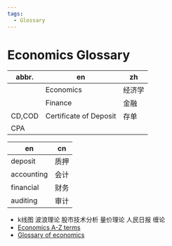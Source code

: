```yaml
---
tags:
  - Glossary
---
```


# Economics Glossary

| abbr.  | en                     | zh     |
| ------ | ---------------------- | ------ |
|        | Economics              | 经济学 |
|        | Finance                | 金融   |
| CD,COD | Certificate of Deposit | 存单   |
| CPA    |

| en         | cn   |
| ---------- | ---- |
| deposit    | 质押 |
| accounting | 会计 |
| financial  | 财务 |
| auditing   | 审计 |

- k线图 波浪理论 股市技术分析 量价理论 人民日报 缠论
- [Economics A-Z terms](https://www.economist.com/economics-a-to-z)
- [Glossary of economics](https://en.wikipedia.org/wiki/Glossary_of_economics)
